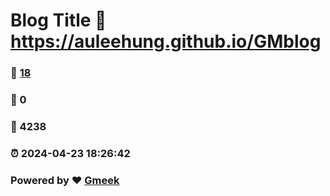 # Blog Title :link: https://auleehung.github.io/GMblog 
### :page_facing_up: [18](https://auleehung.github.io/GMblog/tag.html) 
### :speech_balloon: 0 
### :hibiscus: 4238 
### :alarm_clock: 2024-04-23 18:26:42 
### Powered by :heart: [Gmeek](https://github.com/Meekdai/Gmeek)
